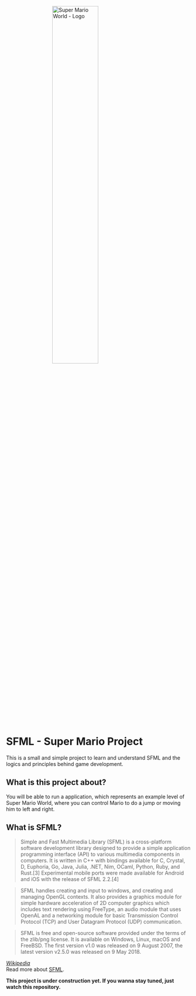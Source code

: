 <img src="https://raw.githubusercontent.com/sawzcode/sfml-learning/master/super-mario-world-logo.png" style="display: block; width: 50%; margin: 0 auto;" alt="Super Mario World - Logo"/>

# SFML - Super Mario Project

This is a small and simple project to learn and understand SFML and the logics and principles behind game development.

## What is this project about?

You will be able to run a application, which represents an example level of Super Mario World, where you can control Mario to do a jump or moving him to left and right.

## What is SFML? 

> Simple and Fast Multimedia Library (SFML) is a cross-platform software development library designed to provide a simple application programming interface (API) to various multimedia components in computers. It is written in C++ with bindings available for C, Crystal, D, Euphoria, Go, Java, Julia, .NET, Nim, OCaml, Python, Ruby, and Rust.[3] Experimental mobile ports were made available for Android and iOS with the release of SFML 2.2.[4]

> SFML handles creating and input to windows, and creating and managing OpenGL contexts. It also provides a graphics module for simple hardware acceleration of 2D computer graphics which includes text rendering using FreeType, an audio module that uses OpenAL and a networking module for basic Transmission Control Protocol (TCP) and User Datagram Protocol (UDP) communication.

> SFML is free and open-source software provided under the terms of the zlib/png license. It is available on Windows, Linux, macOS and FreeBSD. The first version v1.0 was released on 9 August 2007, the latest version v2.5.0 was released on 9 May 2018.

<em><a href="https://en.wikipedia.org/wiki/Simple_and_Fast_Multimedia_Library" target="_blank">Wikipedia</a></em><br>
Read more about <a href="https://www.sfml-dev.org/" target="_blank">SFML</a>.

**This project is under construction yet. If you wanna stay tuned, just watch this repository.** 


